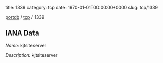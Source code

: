 title: 1339
category: tcp
date: 1970-01-01T00:00:00+0000
slug: tcp/1339

[portdb](/) / [tcp](/category/tcp.html) / 1339


## IANA Data

_Name:_ kjtsiteserver

_Description:_ kjtsiteserver

